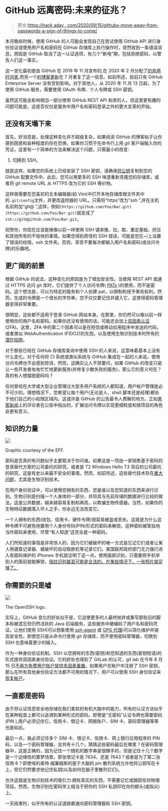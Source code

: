# GitHub 远离密码:未来的征兆？

> 原文:[https://hack aday . com/2020/09/15/githubs-move-away-from-passwords-a-sign-of-things-to-come/](https://hackaday.com/2020/09/15/githubs-move-away-from-passwords-a-sign-of-things-to-come/)

本月晚些时候，使用 GitHub 的人可能会发现自己在尝试使用 GitHub API 进行身份验证或使用用户名和密码在 GitHub 存储库上执行操作时，突然收到一条错误消息。原因是 GitHub 取消了这一认证选项，有几个“断电”期，包括拒绝密码，以警告人们这一事实。

这一变化最初是由 GitHub 在 2019 年 11 月宣布的,在 2020 年 2 月分配了[的弃用时间表](https://developer.github.com/changes/2020-02-14-deprecating-password-auth/),而另一个[的博客更新](https://github.blog/2020-07-30-token-authentication-requirements-for-api-and-git-operations/)在 7 月重复了这一信息。如前所述，目前只有 GitHub Enterprise Server 没有受到影响。对于其他人，从 2020 年 11 月 13 日起，为了使用 GitHub 服务，需要使用 OAuth 令牌、个人令牌或 SSH 密钥。

虽然这可能会影响相当一部分使用 GitHub REST API 和库的人，但这里更有趣的问题可能是，这是否仅仅是服务中用户名和密码登录之外的更大变革的开始。

## 还没有天塌下来

首先，好消息是，处理这种变化并不超级复杂，如果阅读 GitHub 的博客帖子让你感到困惑和各种程度的存在恐惧，如果你习惯于在命令行上用 *git* 客户端输入你的凭证，这里有一个简单的方法来解决这个问题，只需最小的改变:

1.  切换到 SSH。

就是这样。如果您的系统上已经安装了 SSH 密钥，请确保[将公钥](https://docs.github.com/en/github/authenticating-to-github/reviewing-your-ssh-keys)复制到您的 GitHub 配置文件中。此后，您可以用更多的 SSH 味道重新克隆您的存储库，或者将 git remote URL 从 HTTPS 改为它的 SSH 等价物。

这样做需要在您喜欢的文本编辑器(如 Vim)中打开本地存储库根文件夹中的`.git/config`文件，并更改遥控器的 URL。只需将“https”改为“ssh ”,并在主机名前附加“git@ ”,这样，例如`[https://github.com/Foo/Bar.git](https://github.com/Foo/Bar.git)`就变成了`ssh://git@github.com/Foo/Bar.git`。

祝贺你，你现在应该能够像以前一样使用 SSH 键来推、拉、取、重定基础、挤压和其他所有的不愉快的事情。如果您得到奇怪的 SSH 错误，可能是您在~/上设置了错误的权限。ssh 文件夹。否则，享受不要每次都输入用户名和密码(或访问令牌)的乐趣吧。

## 更广阔的前景

根据 GitHub 的说法，这种变化的原因是为了增加安全性。当使用 REST API 或通过 HTTPS 访问 git 库时，它们提供了个人访问令牌( [PATs](https://docs.github.com/en/github/authenticating-to-github/creating-a-personal-access-token) )的使用，而不是密码。这个想法是，可以为特定的服务和个人创建 pat，以限制和授予某些权利。然而，生成的令牌是一个很长的字符串，您不仅仅要记住并键入它，这使得密码管理器变得非常重要。

很明显，这些都不适用于登录 GitHub 网站本身。在那里，你仍然可以像以前一样使用你的用户名和密码，如果你还没有使用的话，可能还会加上[双因素认证](https://docs.github.com/en/github/authenticating-to-github/about-two-factor-authentication) (2FA)。这里，2FA 中的第二个因素可以是在短信或移动应用程序中发送的代码，或者类似 WebAuthentication (FIDO2)的东西，以及使用生物识别技术时所有的[潜在陷阱](https://hackaday.com/2019/09/23/fido2-the-dream-of-password-free-authentication-on-the-www/)。

对于那些已经在 GitHub 存储库查询中使用 SSH 的人来说，这意味着基本上没有什么变化。对于任何将 CI 系统或类似系统与 GitHub 集成在一起的人来说，使用访问令牌也不会感到惊讶。然而，这确实让人不禁要问，如果 GitHub 的改变只是让一些开发者匆匆忙忙地更新服务(并修复少数失败的服务)，那么它的意义何在？真的有人想摆脱密码吗？

任何曾经在大学或大型企业管理过大型多用户系统的人都知道，用户帐户管理是必不可少的。理想情况下，您希望让每个用户(无论是人、shell 脚本还是经理)都处于他们自己的小权限区域内。这或许是 GitHub 的公告最令人费解的地方。正如[黑客新闻](https://news.ycombinator.com/item?id=22848192)上的评论者在公告中指出的，扩展访问令牌以实现更细粒度和按项目的角色会更有意义。

## 知识的力量

[![](../Images/10196e53054c468eb88f91ba407439bf.png)](https://hackaday.com/wp-content/uploads/2019/09/biometrics_0.png)

Graphic courtesy of the EFF.

密码是否真的有问题似乎主要取决于你问谁。如果这是一项由一家销售基于密码的登录替代方案的公司委托的研究，或者是 T2 Windows Hello T3 背后的公司委托的研究，这是有史以来最不安全的事情。然而，如前所述，这些替代技术存在[重大问题](https://hackaday.com/2019/09/23/fido2-the-dream-of-password-free-authentication-on-the-www/)，尤其是生物识别技术。

在用户身份验证中，可以使用您拥有的东西、您是谁以及您知道的东西来进行识别。生物识别是扫描一个人身体的一部分，并将其与先前存储的数据进行比较的做法。这是公共数据，越来越容易复制和再现，以欺骗生物传感器。当然，如果你的生物特征数据落入坏人之手，你永远无法改变它。

一个人拥有的东西(钱包、信用卡、硬件令牌)很容易被盗或丢失。这就是为什么这种令牌不可避免地要用个人身份号码(PIN)形式的密码来解锁，这种密码被笨拙地当作密码来使用，尽管“有人知道”这完全是一种密码。

人们所知道的事情是非常惊人的，因为它们被破坏的唯一方式是忘记它们或者让某人用键盘记录器、被破坏的自动取款机等记录它们。美国联邦政府部门无力强行进入有密码保护的 iPhones 手机就证明了这一点。使用面部识别，只需要把手机举到人的面前就能解锁，[指纹识别甚至可能是合法的。在某些情况下，一张照片就足够了。](https://www.theatlantic.com/technology/archive/2017/09/can-cops-force-you-to-unlock-your-phone-with-your-face/539694/)

## 你需要的只是嘘

[![](../Images/89bc39eb8d315ce80f51f5c9978d134f.png)](https://hackaday.com/wp-content/uploads/2019/09/OpenSSH_logo.png)

The OpenSSH logo.

实际上，GitHub 变化的好处似乎是，它迫使更多的人最终抛弃或重写那些旧的脚本和被遗忘但仍然活跃的 Java 后端服务，这些服务中硬编码了用户名和密码凭证。让他们使用 SSH(可以想象使用 [ssh-agent](https://en.wikipedia.org/wiki/Ssh-agent) 或 [GPG 代理](https://opensource.com/article/19/4/gpg-subkeys-ssh))可以简化维护并提高安全性。即使您只是从命令行使用 git 存储库，而不使用密码管理器，切换到 SSH 也意味着更少的输入。

作为一种身份验证机制，SSH 以您拥有的东西(密钥)和您知道的东西(密钥短语)的形式提供双因素身份验证。它的好处也得到了 GitLab 的认可，git lab 在今年 8 月 15 日[不再为免费用户账户提供多因素重置](https://about.gitlab.com/blog/2020/08/04/gitlab-support-no-longer-processing-mfa-resets-for-free-users/)。如果用户在帐户中注册了 SSH 密钥，那么在所有其他身份验证方法都不可用的情况下，用户可以使用 SSH 身份验证来[恢复帐户](https://docs.gitlab.com/ee/user/profile/account/two_factor_authentication.html#generate-new-recovery-codes-using-ssh)。

## 一直都是密码

由于将认证信息安全地存储在我们柔软的有机大脑中的能力，所有的认证方法似乎在某种程度上都可以追溯到某种形式的密码。即使是“无密码”认证令牌也需要密码(PIN ),用户必须记住它。信用卡、借记卡、网银账户、SIM 卡、密码管理器等等也是如此。

最后一点，我必须记住多个 SIM 卡、借记卡、信用卡、网上银行应用程序的 PIN 码，以及一个密码管理器，总共有十几个。猜猜这些密码最后在哪里？在密码管理器中，这是正确的，因为记住一个随机的数字串是很棘手的，但是记住十几个数字是一个边缘性的噩梦场景。那张借记卡是 7634，还是 7643？或者是为了第二张信用卡？即使埃利奥特·威廉姆斯的基于大脑的 pin 散列系统允许他将公钥写在卡上，但它仍然要求他记住私钥(以及如何在脑子里散列它们)。

也许这就是生物识别技术的吸引力:拥有真实的东西，不需要记忆或跟踪任何物理项目。然而，生物识别在密码学上相当于把你的 SSH 私钥印在你的额头(或指尖)上。

一天结束时，似乎所有的认证道路都通向密码管理器和 SSH 密钥。